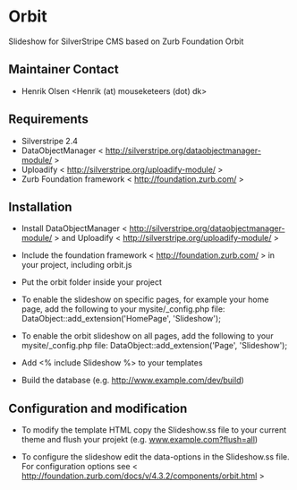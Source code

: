 # Orbit
Slideshow for SilverStripe CMS based on Zurb Foundation Orbit

## Maintainer Contact
* Henrik Olsen
  <Henrik (at) mouseketeers (dot) dk>

## Requirements
* Silverstripe 2.4
* DataObjectManager < http://silverstripe.org/dataobjectmanager-module/ >
* Uploadify < http://silverstripe.org/uploadify-module/ >
* Zurb Foundation framework < http://foundation.zurb.com/ >

## Installation

* Install DataObjectManager < http://silverstripe.org/dataobjectmanager-module/ > and Uploadify < http://silverstripe.org/uploadify-module/ >

* Include the foundation framework < http://foundation.zurb.com/ > in your project, including orbit.js

* Put the orbit folder inside your project

* To enable the slideshow on specific pages, for example your home page, add the following to your mysite/_config.php file: DataObject::add_extension('HomePage', 'Slideshow');

* To enable the orbit slideshow on all pages, add the following to your mysite/_config.php file: DataObject::add_extension('Page', 'Slideshow');

* Add <% include Slideshow %> to your templates

* Build the database (e.g. http://www.example.com/dev/build)


## Configuration and modification

* To modify the template HTML copy the Slideshow.ss file to your current theme and flush your projekt (e.g. www.example.com?flush=all)

* To configure the slideshow edit the data-options in the Slideshow.ss file. For configuration options see < http://foundation.zurb.com/docs/v/4.3.2/components/orbit.html >
